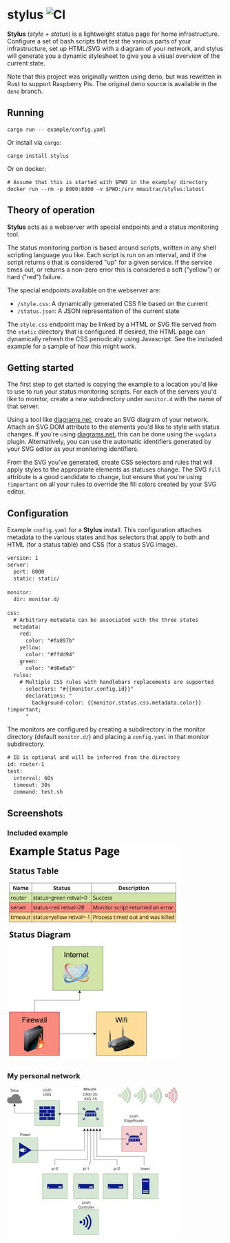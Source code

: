 # stylus ![CI](https://github.com/mmastrac/stylus/workflows/CI/badge.svg?branch=master)

**Stylus** (_style + status_) is a lightweight status page for home infrastructure. Configure a set of bash scripts that test
the various parts of your infrastructure, set up HTML/SVG with a diagram of your network, and stylus will
generate you a dynamic stylesheet to give you a visual overview of the current state.

Note that this project was originally written using deno, but was rewritten in Rust to support Raspberry Pis. The
original deno source is available in the `deno` branch.

## Running

```
cargo run -- example/config.yaml
```

Or install via `cargo`:

```
cargo install stylus
```

Or on docker:

```
# Assume that this is started with $PWD in the example/ directory
docker run --rm -p 8000:8000 -v $PWD:/srv mmastrac/stylus:latest
```

## Theory of operation

**Stylus** acts as a webserver with special endpoints and a status monitoring tool.

The status monitoring portion is based around scripts, written in any shell scripting language you like. Each
script is run on an interval, and if the script returns `0` that is considered "up" for a given service. If the
service times out, or returns a non-zero error this is considered a soft ("yellow") or hard ("red") failure.

The special endpoints available on the webserver are:

  * `/style.css`: A dynamically generated CSS file based on the current
  * `/status.json`: A JSON representation of the current state

The `style.css` endpoint may be linked by a HTML or SVG file served from the `static` directory that is configured. If
desired, the HTML page can dynamically refresh the CSS periodically using Javascript. See the included example for a
sample of how this might work.

## Getting started

The first step to get started is copying the example to a location you'd like to use to run your status monitoring
scripts. For each of the servers you'd like to monitor, create a new subdirectory under `monitor.d` with the name of
that server.

Using a tool like [diagrams.net], create an SVG diagram of your network. Attach an SVG DOM attribute to the elements
you'd like to style with status changes. If you're using [diagrams.net], this can be done using the `svgdata` plugin.
Alternatively, you can use the automatic identifiers generated by your SVG editor as your monitoring identifiers.

From the SVG you've generated, create CSS selectors and rules that will apply styles to the appropriate elements as
statuses change. The SVG `fill` attribute is a good candidate to change, but ensure that you're using `!important` on
all your rules to override the fill colors created by your SVG editor.

## Configuration

Example `config.yaml` for a **Stylus** install. This configuration attaches metadata to the various states and has
selectors that apply to both and HTML (for a status table) and CSS (for a status SVG image).

```
version: 1
server:
  port: 8000
  static: static/

monitor:
  dir: monitor.d/

css:
  # Arbitrary metadata can be associated with the three states
  metadata:
    red:
      color: "#fa897b"
    yellow:
      color: "#ffdd94"
    green:
      color: "#d0e6a5"
  rules:
    # Multiple CSS rules with handlebars replacements are supported
    - selectors: "#{{monitor.config.id}}"
      declarations: "
        background-color: {{monitor.status.css.metadata.color}} !important;
      "
```

The monitors are configured by creating a subdirectory in the monitor directory (default `monitor.d/`) and
placing a `config.yaml` in that monitor subdirectory.

```
# ID is optional and will be inferred from the directory
id: router-1
test:
  interval: 60s
  timeout: 30s
  command: test.sh
```

## Screenshots

### Included example

![Screenshot](docs/screenshot-1.png)

### My personal network

![Screenshot](docs/screenshot-2.png)

[diagrams.net]: https://www.diagrams.net/
